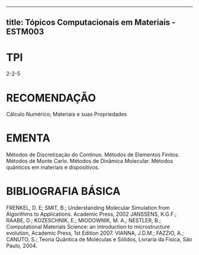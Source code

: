 
---
title: Tópicos Computacionais em Materiais - ESTM003 
---

# TPI

2-2-5

# RECOMENDAÇÃO

Cálculo Numérico; Materiais e suas Propriedades

# EMENTA

Métodos de Discretização do Continuo. Métodos de Elementos Finitos. Métodos de Monte Carlo. Métodos de Dinâmica Molecular. Métodos quânticos em materiais e dispositivos.

# BIBLIOGRAFIA BÁSICA

FRENKEL, D. E; SMIT, B.; Understanding Molecular Simulation from Algorithms to Applications. Academic Press, 2002
JANSSENS, K.G.F.; RAABE, D.; KOZESCHNIK, E.; MIODOWNIK, M. A.; NESTLER, B.; Computational Materials Science: an introduction to microstructure evolution, Academic Press, 1st Edition 2007.
VIANNA, J.D.M.; FAZZIO, A.; CANUTO, S.; Teoria Quântica de Moléculas e Sólidos, Livraria da Física, São Paulo, 2004.
        